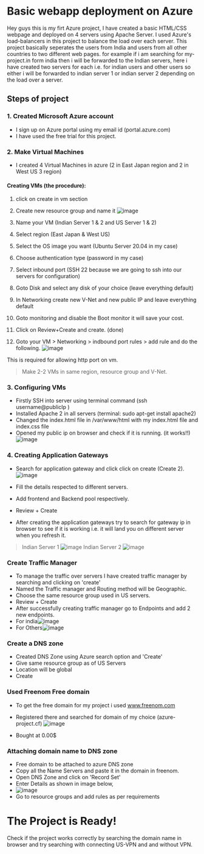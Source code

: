 # Basic webapp deployment on Azure
Hey guys this is my firt Azure project, I have created a basic HTML/CSS webpage and deployed on 4 servers
using Apache Server. I used Azure's load-balancers in this project to balance the load over each server.
This project basically seperates the users from India and users from all other countries to two different web pages.
for example if i am searching for my-project.in form india then i will be forwarded to the Indian servers,
here i have created two servers for each i.e. for indian users and other users so either i will be forwarded to indian server 1 or indian server 2 depending on the load over a server.

## Steps of project
### 1. Created Microsoft Azure account
* I sign up on Azure portal using my email id (portal.azure.com)
* I have used the free trial for this project.

### 2. Make Virtual Machines
* I created 4 Virtual Machines in azure (2 in East Japan region and 2 in West US 3 region)
#### Creating VMs (the procedure):
1. click on create in vm section
2. Create new resource group and name it
![image](https://user-images.githubusercontent.com/74852695/181093726-a1a9926f-6338-4bef-a6e7-92823465c4d7.png)

3. Name your VM (Indian Server 1 & 2 and US Server 1 & 2)
4. Select region (East Japan & West US)
5. Select the OS image you want (Ubuntu Server 20.04 in my case)
6. Choose authentication type (password in my case)
7. Select inbound port (SSH 22 because we are going to ssh into our servers for configuration)
8. Goto Disk and select any disk of your choice (leave everything default)
9. In Networking create new V-Net and new public IP and leave everything default
10. Goto monitoring and disable the Boot monitor it will save your cost.
11. Click on Review+Create and create. (done)
12. Goto your VM > Networking > indbound port rules > add rule and do the following.
![image](https://user-images.githubusercontent.com/74852695/181095185-1bcdfbe1-eaf9-4fcc-82b2-f9e1c04ba9cf.png)

This is required for allowing http port on vm.
> Make 2-2 VMs in same region, resource group and V-Net.

### 3. Configuring VMs
* Firstly SSH into server using terminal command (ssh username@publicIp )
* Installed Apache 2 in all servers (terminal: sudo apt-get install apache2)
* Changed the index.html file in /var/www/html with my index.html file and index.css file
* Opened my public ip on browser and check if it is running. (it works!!)
![image](https://www.server-world.info/en/note?os=Ubuntu_20.04&p=httpd&f=1)


### 4. Creating Application Gateways
* Search for application gateway and click click on create (Create 2).
![image](https://user-images.githubusercontent.com/74852695/181168515-b6efcde0-9203-4f3d-9337-fe507599ede8.png)

* Fill the details respected to different servers.
* Add frontend and Backend pool respectively.
* Review + Create
* After creating the application gateways try to search for gateway ip in browser to see if it is working i.e. it will land you on different server when you refresh it.
> Indian Server 1 ![image](https://user-images.githubusercontent.com/74852695/181169125-36693732-a0c6-4205-98a5-64a59318f8c0.png)
> Indian Server 2 ![image](https://user-images.githubusercontent.com/74852695/181169466-ccd65727-42df-4fa8-97e2-cd3dbbfaa5c9.png)


### Create Traffic Manager
* To manage the traffic over servers I have created traffic manager by searching and clicking on 'create'
* Named the Traffic manager and Routing method will be Geographic.
* Choose the same resource group used in US servers. 
* Review + Create
* After successfully creating traffic manager go to Endpoints and add 2 new endpoints.
* For india![image](https://user-images.githubusercontent.com/74852695/181176541-d4417af6-d44d-4beb-9701-85c4a68d2c56.png)
* For Others![image](https://user-images.githubusercontent.com/74852695/181176729-7f653dec-8e94-4c66-8b32-fdc6be83ab0b.png)


### Create a DNS zone
* Created DNS Zone using Azure search option and 'Create'
* Give same resource group as of US Servers
* Location will be global
* Create

### Used Freenom Free domain
* To get the free domain for my project i used www.freenom.com
* Registered there and searched for domain of my choice (azure-project.cf)
![image](https://user-images.githubusercontent.com/74852695/181171393-580427d7-5031-44f7-9dbd-a0ecadd090d9.png)

* Bought at 0.00$ 

### Attaching domain name to DNS zone
* Free domain to be attached to azure DNS zone
* Copy all the Name Servers and paste it in the domain in freenom.
* Open DNS Zone and click on 'Record Set'
* Enter Details as shown in image below,
* ![image](https://user-images.githubusercontent.com/74852695/181172291-077432fb-1d46-42f7-9e29-3ccc583e9699.png)
* Go to resource groups and add rules as per requirements

# The Project is Ready!

Check if the project works correctly by searching the domain name in browser and try searching with connecting US-VPN and and without VPN.
